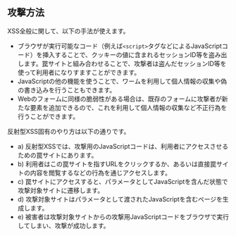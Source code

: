 ## 攻撃方法

XSS全般に関して、以下の手法が使えます。

* ブラウザが実行可能なコード（例えば`<script>`タグなどによるJavaScriptコード）を挿入することで、クッキーの値に含まれるセッションID等を盗み出します。罠サイトと組み合わせることで、攻撃者は盗んだセッションID等を使って利用者になりすますことができます。
* JavaScriptの他の機能を使うことで、ワームを利用して個人情報の収集や偽の書き込みを行うこともできます。
* Webのフォームに同様の脆弱性がある場合は、既存のフォームに攻撃者が新たな要素を追加できるので、これを利用して個人情報の収集など不正行為を行うことができます。

反射型XSS固有のやり方は以下の通りです。

* a) 反射型XSSでは、攻撃用のJavaScriptコードは、利用者にアクセスさせるための罠サイトにあります。
* b) 利用者はこの罠サイトを指すURLをクリックするか、あるいは直接罠サイトの内容を閲覧するなどの行為を通じアクセスします。
* c) 罠サイトにアクセスすると、パラメータとしてJavaScriptを含んだ状態で攻撃対象サイトに遷移します。
* d) 攻撃対象サイトはパラメータとして渡されたJavaScriptを含むページを生成します。
* e) 被害者は攻撃対象サイトからの攻撃用JavaScriptコードをブラウザで実行してしまい、攻撃が成功します。
